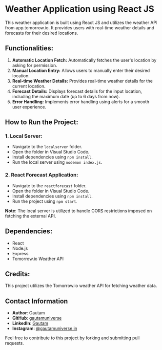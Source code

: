 # Weather Application using React JS

This weather application is built using React JS and utilizes the weather API from app.tomorrow.io. It provides users with real-time weather details and forecasts for their desired locations.

## Functionalities:

1. **Automatic Location Fetch:** Automatically fetches the user's location by asking for permission.
2. **Manual Location Entry:** Allows users to manually enter their desired location.
3. **Real-time Weather Details:** Provides real-time weather details for the current location.
4. **Forecast Details:** Displays forecast details for the input location, including the maximum date (up to 6 days from now).
5. **Error Handling:** Implements error handling using alerts for a smooth user experience.

## How to Run the Project:

### 1. Local Server:

- Navigate to the `localserver` folder.
- Open the folder in Visual Studio Code.
- Install dependencies using `npm install`.
- Run the local server using `nodemon index.js`.

### 2. React Forecast Application:

- Navigate to the `reactforecast` folder.
- Open the folder in Visual Studio Code.
- Install dependencies using `npm install`.
- Run the project using `npm start`.

**Note:** The local server is utilized to handle CORS restrictions imposed on fetching the external API.

## Dependencies:

- React
- Node.js
- Express
- Tomorrow.io Weather API

## Credits:

This project utilizes the Tomorrow.io weather API for fetching weather data. 

## Contact Information

- **Author**: Gautam
- **GitHub**: [gautamuniverse](https://github.com/gautamuniverse)
- **LinkedIn**: [Gautam](https://www.linkedin.com/in/gautam-116307bb/)
- **Instagram**: [@gautamuniverse.in](https://www.instagram.com/gautamuniverse.in/)

Feel free to contribute to this project by forking and submitting pull requests.
